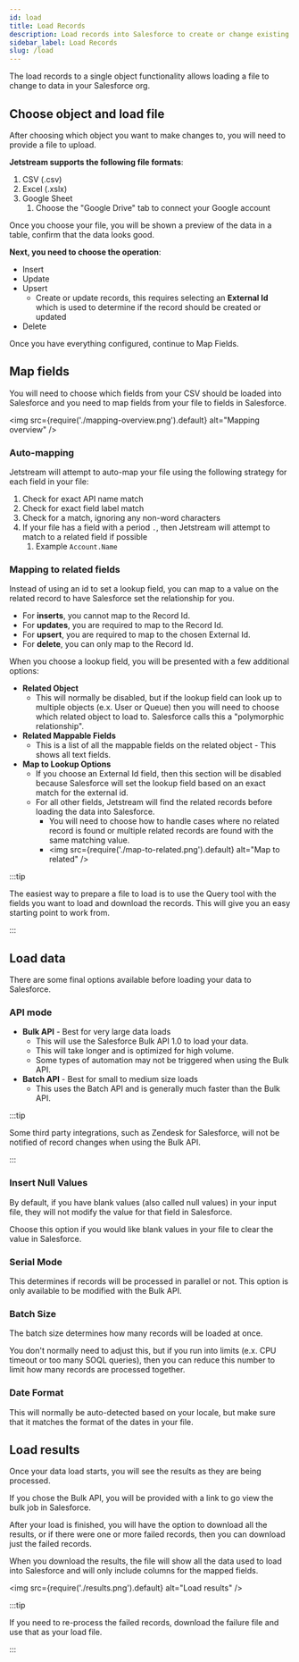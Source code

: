 ```yaml
---
id: load
title: Load Records
description: Load records into Salesforce to create or change existing records using Jetstream's advanced and easy to use data loader.
sidebar_label: Load Records
slug: /load
---
```


The load records to a single object functionality allows loading a file to change to data in your Salesforce org.

## Choose object and load file

After choosing which object you want to make changes to, you will need to provide a file to upload.

**Jetstream supports the following file formats**:

1. CSV (.csv)
2. Excel (.xslx)
3. Google Sheet
   1. Choose the "Google Drive" tab to connect your Google account

Once you choose your file, you will be shown a preview of the data in a table, confirm that the data looks good.

**Next, you need to choose the operation**:

- Insert
- Update
- Upsert
  - Create or update records, this requires selecting an **External Id** which is used to determine if the record should be created or updated
- Delete

Once you have everything configured, continue to Map Fields.

## Map fields

You will need to choose which fields from your CSV should be loaded into Salesforce and you need to map fields from your file to fields in Salesforce.

<img src={require('./mapping-overview.png').default} alt="Mapping overview" />

### Auto-mapping

Jetstream will attempt to auto-map your file using the following strategy for each field in your file:

1. Check for exact API name match
2. Check for exact field label match
3. Check for a match, ignoring any non-word characters
4. If your file has a field with a period `.`, then Jetstream will attempt to match to a related field if possible
   1. Example `Account.Name`

### Mapping to related fields

Instead of using an id to set a lookup field, you can map to a value on the related record to have Salesforce set the relationship for you.

- For **inserts**, you cannot map to the Record Id.
- For **updates**, you are required to map to the Record Id.
- For **upsert**, you are required to map to the chosen External Id.
- For **delete**, you can only map to the Record Id.

When you choose a lookup field, you will be presented with a few additional options:

- **Related Object**
  - This will normally be disabled, but if the lookup field can look up to multiple objects (e.x. User or Queue) then you will need to choose which related object to load to. Salesforce calls this a "polymorphic relationship".
- **Related Mappable Fields**
  - This is a list of all the mappable fields on the related object - This shows all text fields.
- **Map to Lookup Options**
  - If you choose an External Id field, then this section will be disabled because Salesforce will set the lookup field based on an exact match for the external id.
  - For all other fields, Jetstream will find the related records before loading the data into Salesforce.
    - You will need to choose how to handle cases where no related record is found or multiple related records are found with the same matching value.
    - <img src={require('./map-to-related.png').default} alt="Map to related" />

:::tip

The easiest way to prepare a file to load is to use the Query tool with the fields you want to load and download the records. This will give you an easy starting point to work from.

:::

## Load data

There are some final options available before loading your data to Salesforce.

### API mode

- **Bulk API** - Best for very large data loads
  - This will use the Salesforce Bulk API 1.0 to load your data.
  - This will take longer and is optimized for high volume.
  - Some types of automation may not be triggered when using the Bulk API.
- **Batch API** - Best for small to medium size loads
  - This uses the Batch API and is generally much faster than the Bulk API.

:::tip

Some third party integrations, such as Zendesk for Salesforce, will not be notified of record changes when using the Bulk API.

:::

### Insert Null Values

By default, if you have blank values (also called null values) in your input file, they will not modify the value for that field in Salesforce.

Choose this option if you would like blank values in your file to clear the value in Salesforce.

### Serial Mode

This determines if records will be processed in parallel or not. This option is only available to be modified with the Bulk API.

### Batch Size

The batch size determines how many records will be loaded at once.

You don't normally need to adjust this, but if you run into limits (e.x. CPU timeout or too many SOQL queries), then you can reduce this number to limit how many records are processed together.

### Date Format

This will normally be auto-detected based on your locale, but make sure that it matches the format of the dates in your file.

## Load results

Once your data load starts, you will see the results as they are being processed.

If you chose the Bulk API, you will be provided with a link to go view the bulk job in Salesforce.

After your load is finished, you will have the option to download all the results, or if there were one or more failed records, then you can download just the failed records.

When you download the results, the file will show all the data used to load into Salesforce and will only include columns for the mapped fields.

<img src={require('./results.png').default} alt="Load results" />

:::tip

If you need to re-process the failed records, download the failure file and use that as your load file.

:::
